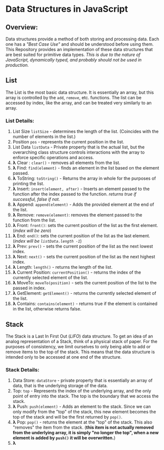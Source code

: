 # Data Structures in JavaScript

## Overview:
Data structures provide a method of both storing and processing data. Each one has a *"Best Case Use"* and should be understood before using them. This Repository provides an implementation of these data structures that are best suited for primitive data types. *This is due to the nature of JavaScript, dynamically typed, and probably should not be used in production.*

## List

The List is the most basic data structure. It is essentially an array, but this array is controlled by the `add`, `remove`, etc. functions. The list can be accessed by index, like the array, and can be treated very similarly to an array.

### List Details:
1. List Size `listSize` - determines the length of the list. (Coincides with the number of elements in the list.)
2. Position `pos` - represents the current position in the list.
3. List Data `listData` - Private property that is the actual list, but the overarching class structure controls interactions with the array to enforce specific operations and access.
4. **&#955;** Clear : `clear()` - removes all elements from the list.
5. **&#955;** Find: `find(element)` - finds an element in the list based on the element passed.
6. **&#955;** ToString: `toString()` - Returns the array in whole for the purposes of printing the list.
7. **&#955;** Insert: `insert(element, after)` - Inserts an element passed to the function after the index passed to the function. _returns true if successful, false if not._
8. **&#955;** Append: `append(element)` - Adds the provided element at the end of the list.
9. **&#955;** Remove: `remove(element)`: removes the element passed to the function from the list.
10. **&#955;** Front: `front()`: sets the current position of the list as the first element. (_index will be zero_)
11. **&#955;** End: `end()`: sets the current position of the list as the last element. (_index will be `listData.length -1`_)
12. **&#955;** Prev: `prev()` - sets the current position of the list as the next lowest index.
13. **&#955;** Next: `next()` - sets the current position of the list as the next highest index.
14. **&#955;** Length: `length()` - returns the length of the list.
15. **&#955;** Current Position: `currentPosition()` - returns the index of the currently selected element of the list.
16. **&#955;** MoveTo: `moveTo(position)` - sets the current position of the list to the passed in index.
17. **&#955;** GetElement: `getElement()` - returns the currently selected element of the list.
18. **&#955;** Contains: `contains(element)` - returns true if the element is contained in the list, otherwise returns false.

## Stack

The Stack is a Last In First Out (*LIFO*) data structure. To get an idea of an analog representation of a Stack, think of a physical stack of paper. For the purposes of consistency, we limit ourselves to only being able to add or remove items to the top of the stack. This means that the data structure is intended only to be accessed at one end of the structure.

### Stack Details:

1. Data Store: `dataStore` - private property that is essentially an array of data, that is the underlying storage of the data.
2. Top: `top` - Represents the index of the underlying array, and the only point of entry into the stack. The top is the boundary that we access the stack.
3. **&#955;** Push: `push(element)` - Adds an element to the stack. Since we can only modify from the "top" of the stack, this new element becomes the top of the stack and will be the first returned by `pop()`.
4. **&#955;** Pop: `pop()` - returns the element at the "top" of the stack. This also "removes" the item from the stack. (**this item is not actually removed from the underlying array, it is simply "no longer the top", when a new element is added by `push()` it will be overwritten.**)
5. **&#955;**
